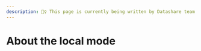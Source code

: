 ```yaml
---
description: 👷‍♀️ This page is currently being written by Datashare team.
---
```


# About the local mode

